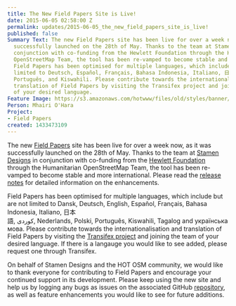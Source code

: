 ```yaml
---
title: The New Field Papers Site is Live!
date: 2015-06-05 02:58:00 Z
permalink: updates/2015-06-05_the_new_field_papers_site_is_live!
published: false
Summary Text: The new Field Papers site has been live for over a week now, as it was
  successfully launched on the 28th of May. Thanks to the team at Stamen Design in
  conjunction with co-funding from the Hewlett Foundation through the Humanitarian
  OpenStreetMap Team, the tool has been re-vamped to become stable and more international.
  Field Papers has been optimised for multiple languages, which include but are not
  limited to Deutsch, Español, Français, Bahasa Indonesia, Italiano, 日本語, کوردی, Nederlands,
  Português, and Kiswahili. Please contribute towards the internationalisation and
  translation of Field Papers by visiting the Transifex project and joining the team
  of your desired language.
Feature Image: https://s3.amazonaws.com/hotwww/files/old/styles/banner/public/FieldPapers.png
Person: Mhairi O'Hara
Project:
- Field Papers
created: 1433473109
---
```


<p>The new <a href="http://fieldpapers.org/">Field Papers</a> site has been live for over a week now, as it was successfully launched on the 28th of May. Thanks to the team at <a href="http://stamen.com/">Stamen Designs</a> in conjunction with co-funding from the <a href="http://www.hewlett.org/">Hewlett Foundation</a> through the Humanitarian OpenStreetMap Team, the tool has been re-vamped to become stable and more international. Please read the <a href="http://fieldpapers.tumblr.com/">release notes</a>&nbsp;for detailed information on the enhancements.</p><p>Field Papers has been optimised for multiple languages, which include but are not limited to&nbsp;Dansk,&nbsp;Deutsch,&nbsp;English,&nbsp;Español,&nbsp;Français,&nbsp;Bahasa Indonesia,&nbsp;Italiano,&nbsp;日本語,&nbsp;کوردی,&nbsp;Nederlands,&nbsp;Polski,&nbsp;Português,&nbsp;Kiswahili,&nbsp;Tagalog and&nbsp;українська мова. Please contribute towards the internationalisation and translation of Field Papers by visiting the <a href="https://www.transifex.com/projects/p/fieldpapers/">Transifex project</a> and joining the team of your desired language. If there is a langauge you would like to see added, please request one through Transifex.</p><p>On behalf of Stamen Designs and the HOT OSM community, we would like to thank everyone for contributing to Field Papers and encourage your continued support in its development. Please keep using the new site and help us by logging any bugs as issues on the associated GitHub <a href="https://github.com/stamen/fieldpapers/issues">repository</a>, as well as feature enhancements you would like to see for future additions.&nbsp;</p><p>&nbsp;</p><p>&nbsp;</p><div style="color: #222222; font-family: arial, sans-serif; font-size: 12.8000001907349px; line-height: normal;">&nbsp;</div><div style="color: #222222; font-family: arial, sans-serif; font-size: 12.8000001907349px; line-height: normal;">&nbsp;</div>
